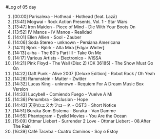 #Log of 05 day

1. [00:00] Parisalexa - Hothead - Hothead (feat. Lazā)
1. [13:41] Mogwai - Rock Action Presents, Vol. 1 - Star Wars
1. [13:47] Iron Maiden - Piece of Mind - Die With Your Boots On
1. [13:52] IV Manos - IV Manos - Realidad
1. [14:01] Ellen Allien - Sool - Zauber
1. [14:06] Soda Stereo - unknown - Persiana Americana
1. [14:11] Björk - Björk - Alta Mira [Edgar Winter]
1. [14:13] a-ha - The 80's Part III - Take On Me
1. [14:17] Various Artists - Electronico - IVISSA
1. [14:21] Pink Floyd - The Wall (Disc 2) (CK 36185) - The Show Must Go On
1. [14:22] Daft Punk - Alive 2007 [Deluxe Edition] - Robot Rock / Oh Yeah
1. [14:28] Rammstein - Mutter - Zwitter
1. [14:32] Lucas King - unknown - Requiem For A Dream Music Box Version
1. [14:33] Lucybell - Comiendo Fuego - Vuelve A Mí
1. [14:36] Penumbra - Seclusion - Hope
1. [14:42] 天空のエスカフローネ - OST3 - Short Notice
1. [14:51] Buraka Som Sistema - Buraka - Van Damme
1. [14:55] Phantogram - Eyelid Movies - You Are the Ocean
1. [15:09] Ottmar Liebert - Surrender 2 Love - Ottmar Liebert - 08.After The Rain
1. [16:39] Café Tacvba - Cuatro Caminos - Soy o Estoy
